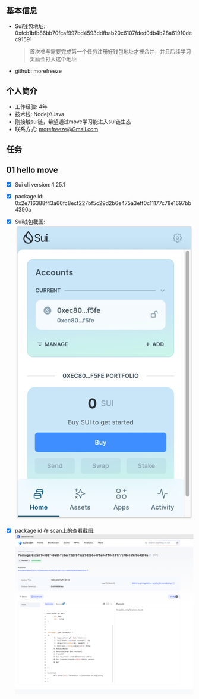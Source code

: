 ## 基本信息

- Sui钱包地址: 0xfcb1bfb86bb70fcaf997bd4593ddfbab20c6107fded0db4b28a61910dec91591
  
  > 首次参与需要完成第一个任务注册好钱包地址才被合并，并且后续学习奖励会打入这个地址

- github: morefreeze

## 个人简介

- 工作经验: 4年
- 技术栈: Nodejs\Java
- 刚接触sui链，希望通过move学习能进入sui链生态
- 联系方式: morefreeze@Gmail.com

## 任务

## 01 hello move

- [x] Sui cli version: 1.25.1
- [x] package id: 0x2e716388f43a66fc8ecf227bf5c29d2b6e475a3eff0c11177c78e1697bb4390a
- [x] Sui钱包截图: ![Sui钱包截图](./images/img_1.png)
- [x] package id 在 scan上的查看截图:![Scan截图](./images/img_2.png)





